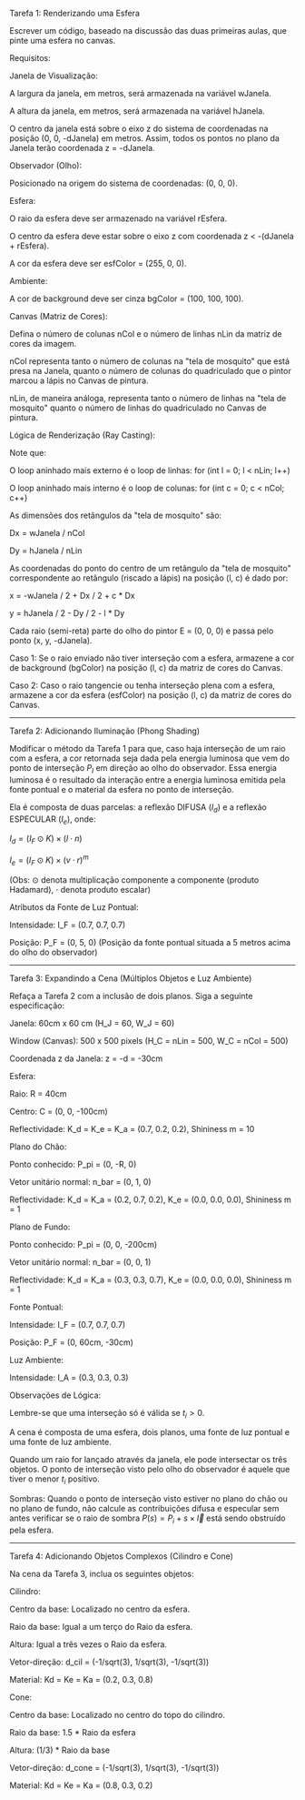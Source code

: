 Tarefa 1: Renderizando uma Esfera

Escrever um código, baseado na discussão das duas primeiras aulas, que pinte uma esfera no canvas.

Requisitos:

Janela de Visualização:

A largura da janela, em metros, será armazenada na variável wJanela.

A altura da janela, em metros, será armazenada na variável hJanela.

O centro da janela está sobre o eixo z do sistema de coordenadas na posição (0, 0, -dJanela) em metros. Assim, todos os pontos no plano da Janela terão coordenada z = -dJanela.

Observador (Olho):

Posicionado na origem do sistema de coordenadas: (0, 0, 0).

Esfera:

O raio da esfera deve ser armazenado na variável rEsfera.

O centro da esfera deve estar sobre o eixo z com coordenada z < -(dJanela + rEsfera).

A cor da esfera deve ser esfColor = (255, 0, 0).

Ambiente:

A cor de background deve ser cinza bgColor = (100, 100, 100).

Canvas (Matriz de Cores):

Defina o número de colunas nCol e o número de linhas nLin da matriz de cores da imagem.

nCol representa tanto o número de colunas na "tela de mosquito" que está presa na Janela, quanto o número de colunas do quadriculado que o pintor marcou a lápis no Canvas de pintura.

nLin, de maneira análoga, representa tanto o número de linhas na "tela de mosquito" quanto o número de linhas do quadriculado no Canvas de pintura.

Lógica de Renderização (Ray Casting):

Note que:

O loop aninhado mais externo é o loop de linhas: for (int l = 0; l < nLin; l++)

O loop aninhado mais interno é o loop de colunas: for (int c = 0; c < nCol; c++)

As dimensões dos retângulos da "tela de mosquito" são:

Dx = wJanela / nCol

Dy = hJanela / nLin

As coordenadas do ponto do centro de um retângulo da "tela de mosquito" correspondente ao retângulo (riscado a lápis) na posição (l, c) é dado por:

x = -wJanela / 2 + Dx / 2 + c * Dx

y = hJanela / 2 - Dy / 2 - l * Dy

Cada raio (semi-reta) parte do olho do pintor E = (0, 0, 0) e passa pelo ponto (x, y, -dJanela).

Caso 1: Se o raio enviado não tiver interseção com a esfera, armazene a cor de background (bgColor) na posição (l, c) da matriz de cores do Canvas.

Caso 2: Caso o raio tangencie ou tenha interseção plena com a esfera, armazene a cor da esfera (esfColor) na posição (l, c) da matriz de cores do Canvas.

------------------------------------

Tarefa 2: Adicionando Iluminação (Phong Shading)

Modificar o método da Tarefa 1 para que, caso haja interseção de um raio com a esfera, a cor retornada seja dada pela energia luminosa que vem do ponto de interseção $P_I$ em direção ao olho do observador. Essa energia luminosa é o resultado da interação entre a energia luminosa emitida pela fonte pontual e o material da esfera no ponto de interseção.

Ela é composta de duas parcelas: a reflexão DIFUSA ($I_d$) e a reflexão ESPECULAR ($I_e$), onde:

$I_d = (I_F \odot K) \times (l \cdot n)$

$I_e = (I_F \odot K) \times (v \cdot r)^m$

(Obs: $\odot$ denota multiplicação componente a componente (produto Hadamard), $\cdot$ denota produto escalar)

Atributos da Fonte de Luz Pontual:

Intensidade: I_F = (0.7, 0.7, 0.7)

Posição: P_F = (0, 5, 0) (Posição da fonte pontual situada a 5 metros acima do olho do observador)

------------------------------------

Tarefa 3: Expandindo a Cena (Múltiplos Objetos e Luz Ambiente)

Refaça a Tarefa 2 com a inclusão de dois planos. Siga a seguinte especificação:

Janela: 60cm x 60 cm (H_J = 60, W_J = 60)

Window (Canvas): 500 x 500 pixels (H_C = nLin = 500, W_C = nCol = 500)

Coordenada z da Janela: z = -d = -30cm

Esfera:

Raio: R = 40cm

Centro: C = (0, 0, -100cm)

Reflectividade: K_d = K_e = K_a = (0.7, 0.2, 0.2), Shininess m = 10

Plano do Chão:

Ponto conhecido: P_pi = (0, -R, 0)

Vetor unitário normal: n_bar = (0, 1, 0)

Reflectividade: K_d = K_a = (0.2, 0.7, 0.2), K_e = (0.0, 0.0, 0.0), Shininess m = 1

Plano de Fundo:

Ponto conhecido: P_pi = (0, 0, -200cm)

Vetor unitário normal: n_bar = (0, 0, 1)

Reflectividade: K_d = K_a = (0.3, 0.3, 0.7), K_e = (0.0, 0.0, 0.0), Shininess m = 1

Fonte Pontual:

Intensidade: I_F = (0.7, 0.7, 0.7)

Posição: P_F = (0, 60cm, -30cm)

Luz Ambiente:

Intensidade: I_A = (0.3, 0.3, 0.3)

Observações de Lógica:

Lembre-se que uma interseção só é válida se $t_i > 0$.

A cena é composta de uma esfera, dois planos, uma fonte de luz pontual e uma fonte de luz ambiente.

Quando um raio for lançado através da janela, ele pode intersectar os três objetos. O ponto de interseção visto pelo olho do observador é aquele que tiver o menor $t_i$ positivo.

Sombras: Quando o ponto de interseção visto estiver no plano do chão ou no plano de fundo, não calcule as contribuições difusa e especular sem antes verificar se o raio de sombra $P(s) = P_i + s \times \vec{l}$ está sendo obstruído pela esfera.

------------------------------------

Tarefa 4: Adicionando Objetos Complexos (Cilindro e Cone)

Na cena da Tarefa 3, inclua os seguintes objetos:

Cilindro:

Centro da base: Localizado no centro da esfera.

Raio da base: Igual a um terço do Raio da esfera.

Altura: Igual a três vezes o Raio da esfera.

Vetor-direção: d_cil = (-1/sqrt(3), 1/sqrt(3), -1/sqrt(3))

Material: Kd = Ke = Ka = (0.2, 0.3, 0.8)

Cone:

Centro da base: Localizado no centro do topo do cilindro.

Raio da base: 1.5 * Raio da esfera

Altura: (1/3) * Raio da base

Vetor-direção: d_cone = (-1/sqrt(3), 1/sqrt(3), -1/sqrt(3))

Material: Kd = Ke = Ka = (0.8, 0.3, 0.2)
